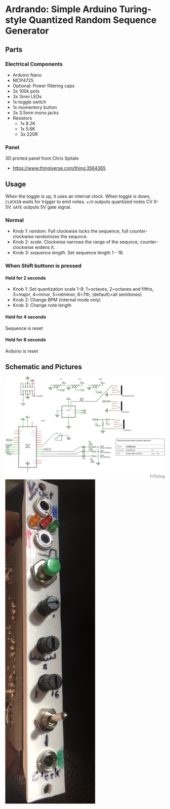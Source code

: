 # Ardrando: Simple Arduino Turing-style Quantized Random Sequence Generator


## Parts
### Electrical Components
- Arduino Nano
- MCP4725
- Optional:  Power filtering caps
- 3x 100k pots
- 3x 3mm LEDs
- 1x toggle switch
- 1x momentory button
- 3x 3.5mm mono jacks
- Resistors
  -  1x 8.2K
  -  1x 5.6K
  -  3x 220R

### Panel
3D printed panel from Chris Spitale
- https://www.thingiverse.com/thing:3564365


## Usage

When the toggle is up, it uses an internal clock. When toggle is down, `CLOCKIN` waits for trigger to emit notes. `v/O` outputs quantized notes CV 0-5V. `GATE` outputs 5V gate signal.

### Normal

- Knob 1: _random_.  Full clockwise locks the sequence, full counter-clockwise randomizes the sequnce.
- Knob 2: _scale_. Clockwise narrows the range of the sequnce, counter-clockwise widens it.
- Knob 3: _sequence length_. Set sequence length 1 - 16.

### When Shift buttonn is pressed

#### Held for 2 seconds
- Knob 1: Set quantization scale 1-8: 1=octaves, 2=octaves and fifths, 3=major, 4=minor, 5=relminor, 6=7th, (default)=all semitones)
- Knob 2: Change BPM (internal mode only)
- Knob 3: Change note length

#### Held for 4 seconds
Sequence is reset

#### Held for 8 seconds
Arduino is reset

## Schematic and Pictures

![Schematic](schematic.png)
![Panel](panel.png)

